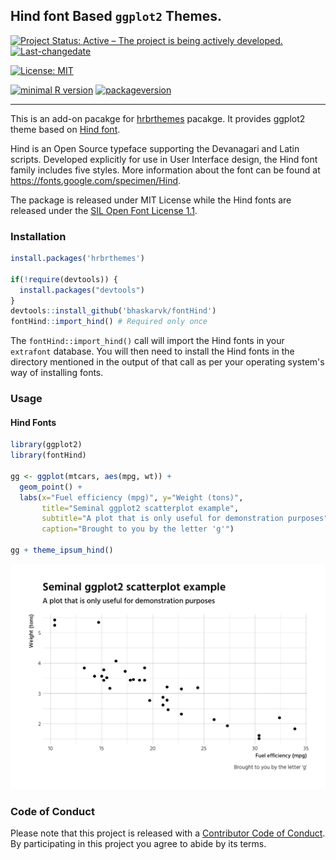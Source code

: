 
Hind font Based `ggplot2` Themes.
---------------------------------

[![Project Status: Active – The project is being actively developed.](http://www.repostatus.org/badges/latest/active.svg)](http://www.repostatus.org/#active) [![Last-changedate](https://img.shields.io/badge/last%20change-2017--02--26-green.svg)](/commits/master)

[![License: MIT](https://img.shields.io/badge/License-MIT-yellow.svg)](https://opensource.org/licenses/MIT)

[![minimal R version](https://img.shields.io/badge/R%3E%3D-3.0.0-6666ff.svg)](https://cran.r-project.org/) [![packageversion](https://img.shields.io/badge/Package%20version-0.1.1-orange.svg?style=flat-square)](commits/master)

------------------------------------------------------------------------

This is an add-on pacakge for [hrbrthemes](https://github.com/hrbrmstr/hrbrthemes) pacakge. It provides ggplot2 theme based on [Hind font](https://fonts.google.com/specimen/Hind).

Hind is an Open Source typeface supporting the Devanagari and Latin scripts. Developed explicitly for use in User Interface design, the Hind font family includes five styles. More information about the font can be found at <https://fonts.google.com/specimen/Hind>.

The package is released under MIT License while the Hind fonts are released under the [SIL Open Font License 1.1](http://scripts.sil.org/cms/scripts/page.php?site_id=nrsi&id=OFL).

### Installation

``` r
install.packages('hrbrthemes')

if(!require(devtools)) {
  install.packages("devtools")
}
devtools::install_github('bhaskarvk/fontHind')
fontHind::import_hind() # Required only once
```

The `fontHind::import_hind()` call will import the Hind fonts in your `extrafont` database. You will then need to install the Hind fonts in the directory mentioned in the output of that call as per your operating system's way of installing fonts.

### Usage

#### Hind Fonts

``` r
library(ggplot2)
library(fontHind)

gg <- ggplot(mtcars, aes(mpg, wt)) +
  geom_point() +
  labs(x="Fuel efficiency (mpg)", y="Weight (tons)",
       title="Seminal ggplot2 scatterplot example",
       subtitle="A plot that is only useful for demonstration purposes",
       caption="Brought to you by the letter 'g'")

gg + theme_ipsum_hind()
```

<img src="README_figs/README-eg1-1.png" width="672" />

### Code of Conduct

Please note that this project is released with a [Contributor Code of Conduct](CONDUCT.md). By participating in this project you agree to abide by its terms.
